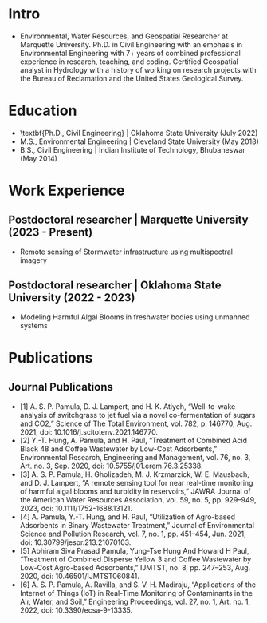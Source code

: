 # Intro
- Environmental, Water Resources, and Geospatial Researcher at Marquette University. Ph.D. in Civil Engineering with an emphasis in Environmental Engineering with 7+ years of combined professional experience in research, teaching, and coding. Certified Geospatial analyst in Hydrology with a history of working on research projects with the Bureau of Reclamation and the United States Geological Survey.

# Education
- \textbf{Ph.D., Civil Engineering} | Oklahoma State University (July 2022)
- M.S., Environmental Engineering | Cleveland State University (May 2018)
- B.S., Civil Engineering | Indian Institute of Technology, Bhubaneswar (May 2014)

# Work Experience
## Postdoctoral researcher | Marquette University (2023 - Present)
- Remote sensing of Stormwater infrastructure using multispectral imagery
## Postdoctoral researcher | Oklahoma State University (2022 - 2023)
- Modeling Harmful Algal Blooms in freshwater bodies using unmanned systems

# Publications
## Journal Publications
- [1]	A. S. P. Pamula, D. J. Lampert, and H. K. Atiyeh, “Well-to-wake analysis of switchgrass to jet fuel via a novel co-fermentation of sugars and CO2,” Science of The Total Environment, vol. 782, p. 146770, Aug. 2021, doi: 10.1016/j.scitotenv.2021.146770.
- [2]	Y.-T. Hung, A. Pamula, and H. Paul, “Treatment of Combined Acid Black 48 and Coffee Wastewater by Low-Cost Adsorbents,” Environmental Research, Engineering and Management, vol. 76, no. 3, Art. no. 3, Sep. 2020, doi: 10.5755/j01.erem.76.3.25338.
- [3]	A. S. P. Pamula, H. Gholizadeh, M. J. Krzmarzick, W. E. Mausbach, and D. J. Lampert, “A remote sensing tool for near real-time monitoring of harmful algal blooms and turbidity in reservoirs,” JAWRA Journal of the American Water Resources Association,           vol. 59, no. 5, pp. 929–949, 2023, doi: 10.1111/1752-1688.13121.
- [4]	A. Pamula, Y.-T. Hung, and H. Paul, “Utilization of Agro-based Adsorbents in Binary Wastewater Treatment,” Journal of Environmental Science and Pollution Research, vol. 7, no. 1, pp. 451–454, Jun. 2021, doi:         10.30799/jespr.213.21070103.
- [5]	Abhiram Siva Prasad Pamula, Yung-Tse Hung And Howard H Paul, “Treatment of Combined Disperse Yellow 3 and Coffee Wastewater by Low-Cost Agro-based Adsorbents,” IJMTST, no. 8, pp. 247–253, Aug. 2020, doi:           10.46501/IJMTST060841.
- [6]	A. S. P. Pamula, A. Ravilla, and S. V. H. Madiraju, “Applications of the Internet of Things (IoT) in Real-Time Monitoring of Contaminants in the Air, Water, and Soil,” Engineering Proceedings, vol. 27, no. 1,     Art. no. 1, 2022, doi: 10.3390/ecsa-9-13335.



